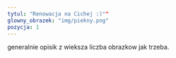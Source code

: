 ```yaml
---
tytul: "Renowacja na Cichej :)""
glowny_obrazek: "img/piekny.png"
pozycja: 1
---
```


generalnie opisik z wieksza liczba obrazkow jak trzeba.
